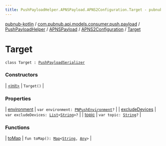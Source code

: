 ```yaml
---
title: PushPayloadHelper.APNSPayload.APNS2Configuration.Target - pubnub-kotlin
---
```


[pubnub-kotlin](../../../../../index.html) / [com.pubnub.api.models.consumer.push.payload](../../../../index.html) / [PushPayloadHelper](../../../index.html) / [APNSPayload](../../index.html) / [APNS2Configuration](../index.html) / [Target](./index.html)

# Target

`class Target : `[`PushPayloadSerializer`](../../../../-push-payload-serializer/index.html)

### Constructors

| [&lt;init&gt;](-init-.html) | `Target()` |

### Properties

| [environment](environment.html) | `var environment: `[`PNPushEnvironment`](../../../../../com.pubnub.api.enums/-p-n-push-environment/index.html)`?` |
| [excludeDevices](exclude-devices.html) | `var excludeDevices: `[`List`](https://kotlinlang.org/api/latest/jvm/stdlib/kotlin.collections/-list/index.html)`<`[`String`](https://kotlinlang.org/api/latest/jvm/stdlib/kotlin/-string/index.html)`>?` |
| [topic](topic.html) | `var topic: `[`String`](https://kotlinlang.org/api/latest/jvm/stdlib/kotlin/-string/index.html)`?` |

### Functions

| [toMap](to-map.html) | `fun toMap(): `[`Map`](https://kotlinlang.org/api/latest/jvm/stdlib/kotlin.collections/-map/index.html)`<`[`String`](https://kotlinlang.org/api/latest/jvm/stdlib/kotlin/-string/index.html)`, `[`Any`](https://kotlinlang.org/api/latest/jvm/stdlib/kotlin/-any/index.html)`>` |

